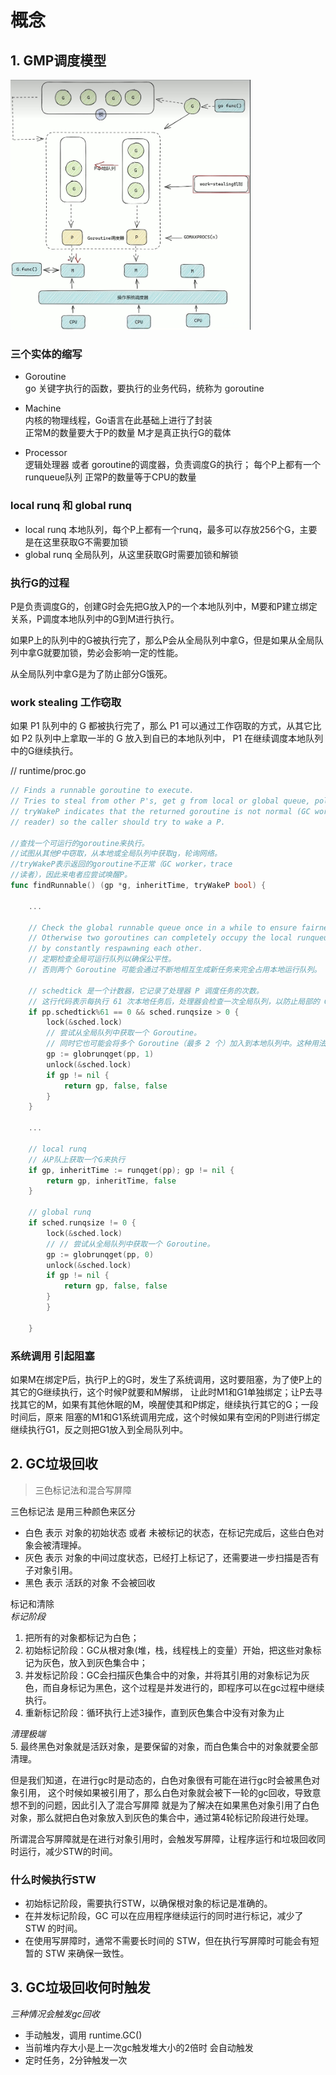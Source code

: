 # 概念

## 1. GMP调度模型

[//]: # (![GMP模型]&#40;./images/gmp_mode.png&#41;)

<img src="./images/gmp_mode.png" alt="GMP调度模型" height="400">


### 三个实体的缩写

- Goroutine  
go 关键字执行的函数，要执行的业务代码，统称为 goroutine

- Machine  
内核的物理线程，Go语言在此基础上进行了封装  
正常M的数量要大于P的数量
M才是真正执行G的载体

- Processor  
逻辑处理器 或者 goroutine的调度器，负责调度G的执行； 
每个P上都有一个runqueue队列
正常P的数量等于CPU的数量

### local runq 和 global runq

- local runq  本地队列，每个P上都有一个runq，最多可以存放256个G，主要是在这里获取G不需要加锁
- global runq 全局队列，从这里获取G时需要加锁和解锁


### 执行G的过程

P是负责调度G的，创建G时会先把G放入P的一个本地队列中，M要和P建立绑定关系，P调度本地队列中的G到M进行执行。

如果P上的队列中的G被执行完了，那么P会从全局队列中拿G，但是如果从全局队列中拿G就要加锁，势必会影响一定的性能。

从全局队列中拿G是为了防止部分G饿死。

### work stealing 工作窃取

如果 P1 队列中的 G 都被执行完了，那么 P1 可以通过工作窃取的方式，从其它比如 P2 队列中上拿取一半的 G 放入到自已的本地队列中，
P1 在继续调度本地队列中的G继续执行。

// runtime/proc.go
```go
// Finds a runnable goroutine to execute.
// Tries to steal from other P's, get g from local or global queue, poll network.
// tryWakeP indicates that the returned goroutine is not normal (GC worker, trace
// reader) so the caller should try to wake a P.

//查找一个可运行的goroutine来执行。
//试图从其他P中窃取，从本地或全局队列中获取g，轮询网络。
//tryWakeP表示返回的goroutine不正常（GC worker，trace
//读者），因此来电者应尝试唤醒P。
func findRunnable() (gp *g, inheritTime, tryWakeP bool) {
	
	...

	// Check the global runnable queue once in a while to ensure fairness.
	// Otherwise two goroutines can completely occupy the local runqueue
	// by constantly respawning each other.
	// 定期检查全局可运行队列以确保公平性。
	// 否则两个 Goroutine 可能会通过不断地相互生成新任务来完全占用本地运行队列。

	// schedtick 是一个计数器，它记录了处理器 P 调度任务的次数。
	// 这行代码表示每执行 61 次本地任务后，处理器会检查一次全局队列，以防止局部的 Goroutine 执行被“饿死”。
	if pp.schedtick%61 == 0 && sched.runqsize > 0 {
        lock(&sched.lock)
		// 尝试从全局队列中获取一个 Goroutine。
		// 同时它也可能会将多个 Goroutine（最多 2 个）加入到本地队列中。这种用法一般用于周期性检查或其他情况，确保本地队列得到填充。
        gp := globrunqget(pp, 1) 
        unlock(&sched.lock)
        if gp != nil {
            return gp, false, false
        }
    }
	
	...

	// local runq
	// 从P队上获取一个G来执行
	if gp, inheritTime := runqget(pp); gp != nil {
        return gp, inheritTime, false
    }

    // global runq
    if sched.runqsize != 0 {
        lock(&sched.lock)
		// // 尝试从全局队列中获取一个 Goroutine。
        gp := globrunqget(pp, 0)
        unlock(&sched.lock)
        if gp != nil {
            return gp, false, false
        }
        }
        
    }
```

### 系统调用 引起阻塞

如果M在绑定P后，执行P上的G时，发生了系统调用，这时要阻塞，为了使P上的其它的G继续执行，这个时候P就要和M解绑，
让此时M1和G1单独绑定；让P去寻找其它的M，如果有其他休眠的M，唤醒使其和P绑定，继续执行其它的G；一段时间后，原来
阻塞的M1和G1系统调用完成，这个时候如果有空闲的P则进行绑定继续执行G1，反之则把G1放入到全局队列中。


## 2. GC垃圾回收

> 三色标记法和混合写屏障

三色标记法 是用三种颜色来区分  
- 白色 表示 对象的初始状态 或者 未被标记的状态，在标记完成后，这些白色对象会被清理掉。
- 灰色 表示 对象的中间过度状态，已经打上标记了，还需要进一步扫描是否有子对象引用。
- 黑色 表示 活跃的对象 不会被回收


标记和清除  
_标记阶段_
1. 把所有的对象都标记为白色；
2. 初始标记阶段：GC从根对象(堆，栈，线程栈上的变量）开始，把这些对象标记为灰色，放入到灰色集合中；
3. 并发标记阶段：GC会扫描灰色集合中的对象，并将其引用的对象标记为灰色，而自身标记为黑色，这个过程是并发进行的，即程序可以在gc过程中继续执行。
4. 重新标记阶段：循环执行上述3操作，直到灰色集合中没有对象为止  

_清理极端_  
5. 最终黑色对象就是活跃对象，是要保留的对象，而白色集合中的对象就要全部清理。

但是我们知道，在进行gc时是动态的，白色对象很有可能在进行gc时会被黑色对象引用，
这个时候如果被引用了，那么白色对象就会被下一轮的gc回收，导致意想不到的问题，因此引入了混合写屏障
就是为了解决在如果黑色对象引用了白色对象，那么就把白色对象放入到灰色的集合中，通过第4轮标记阶段进行处理。

所谓混合写屏障就是在进行对象引用时，会触发写屏障，让程序运行和垃圾回收同时运行，减少STW的时间。

### 什么时候执行STW

- 初始标记阶段，需要执行STW，以确保根对象的标记是准确的。
- 在并发标记阶段，GC 可以在应用程序继续运行的同时进行标记，减少了 STW 的时间。
- 在使用写屏障时，通常不需要长时间的 STW，但在执行写屏障时可能会有短暂的 STW 来确保一致性。


## 3. GC垃圾回收何时触发

_三种情况会触发gc回收_
- 手动触发，调用 runtime.GC()
- 当前堆内存大小是上一次gc触发堆大小的2倍时 会自动触发
- 定时任务，2分钟触发一次




